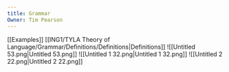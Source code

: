 ```yaml
---
title: Grammar
Owner: Tim Pearson
---
```

[[Examples]]
[[ING1/TYLA Theory of Language/Grammar/Definitions/Definitions|Definitions]]
![[Untitled 53.png|Untitled 53.png]]
![[Untitled 1 32.png|Untitled 1 32.png]]
![[Untitled 2 22.png|Untitled 2 22.png]]